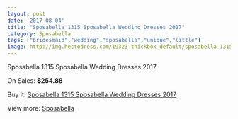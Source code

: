 ```yaml
---
layout: post
date: '2017-08-04'
title: "Sposabella 1315 Sposabella Wedding Dresses 2017"
category: Sposabella
tags: ["bridesmaid","wedding","sposabella","unique","little"]
image: http://img.hectodress.com/19323-thickbox_default/sposabella-1315-sposabella-wedding-dresses-2013.jpg
---
```

Sposabella 1315 Sposabella Wedding Dresses 2017

On Sales: **$254.88**
<a href="https://www.hectodress.com/sposabella/9037-sposabella-1315-sposabella-wedding-dresses-2013.html"><amp-img layout="responsive" width="600" height="600" src="//img.hectodress.com/19323-thickbox_default/sposabella-1315-sposabella-wedding-dresses-2013.jpg" alt="Sposabella 1315 Sposabella Wedding Dresses 2017 0" /></a>

Buy it: [Sposabella 1315 Sposabella Wedding Dresses 2017](https://www.hectodress.com/sposabella/9037-sposabella-1315-sposabella-wedding-dresses-2013.html "Sposabella 1315 Sposabella Wedding Dresses 2017")

View more: [Sposabella](https://www.hectodress.com/152-sposabella "Sposabella")
